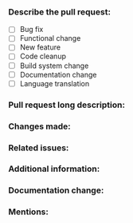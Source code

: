 <!-- Lines like this one are comments and will not be shown in the final output. -->
<!-- Make sure that you have read the "Contributing" section of the README and also the notes in CodingStyle. -->
<!-- If you are a collaborator, please add labels and assign other collaborators for a review. -->

### Describe the pull request:
<!-- Replace [ ] with [x] to select options. -->
- [ ] Bug fix
- [ ] Functional change
- [ ] New feature
- [ ] Code cleanup
- [ ] Build system change
- [ ] Documentation change
- [ ] Language translation

### Pull request long description:
<!-- Describe your pull request in detail. -->

### Changes made:
<!-- Enumerate the changes with 1), 2), 3) etc. -->
<!-- Ensure the test cases are updated if needed. -->

### Related issues:
<!-- Reference issues with #<issue-num>. -->
<!-- Write "Fixes #<issue-num" to notify Github that this PR fixes an issue. -->

### Additional information:
<!-- Include sample dive log or other relevant information to allow testing the change where feasible. -->

### Documentation change:
<!-- If this PR makes changes to user functionality, then the documentation has to be updated too. -->
<!-- Please, briefly outline here what has changed in terms of the user experience (UX). -->
<!-- If UX changes have been made, a maintainer should apply the 'needs-documentation-change' label. -->

### Mentions:
<!-- Mention users that you want to review your pull request with @<user-name>. Leave empty if not sure. -->
